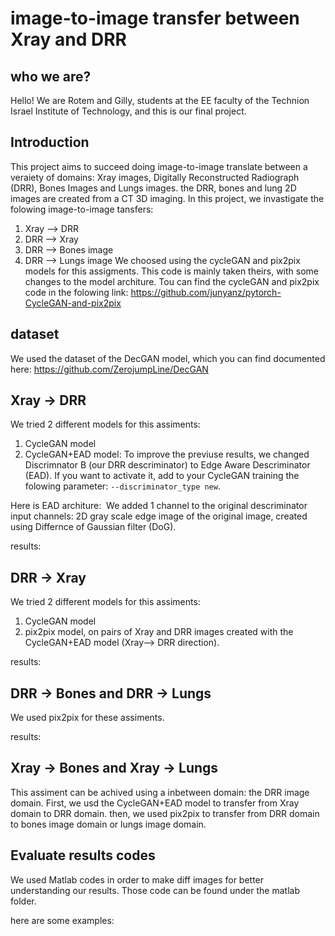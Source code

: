 # image-to-image transfer between Xray and DRR

## who we are?
Hello! We are Rotem and Gilly, students at the EE faculty of the Technion Israel Institute of Technology, and this is our final project.

## Introduction
This project aims to succeed doing image-to-image translate between a veraiety of domains: Xray images, Digitally Reconstructed Radiograph (DRR), Bones Images and Lungs images.
the DRR, bones and lung 2D images are created from a CT 3D imaging.
In this project, we invastigate the folowing image-to-image tansfers:
1. Xray --> DRR
2. DRR --> Xray
3. DRR --> Bones image
4. DRR --> Lungs image
We choosed using the cycleGAN and pix2pix models for this assigments. This code is mainly taken theirs, with some changes to the model architure.
Tou can find the cycleGAN and pix2pix code in the folowing link: https://github.com/junyanz/pytorch-CycleGAN-and-pix2pix

## dataset
We used the dataset of the DecGAN model, which you can find documented here: https://github.com/ZerojumpLine/DecGAN

## Xray -> DRR
We tried 2 different models for this assiments:
1. CycleGAN model
2. CycleGAN+EAD model: To improve the previuse results, we changed Discrimnator B (our DRR descriminator) to Edge Aware Descriminator (EAD). If you want to activate it, add to your CycleGAN training the folowing parameter: `--discriminator_type new`.

Here is EAD architure:
<image goes here>
We added 1 channel to the original descriminator input channels: 2D gray scale edge image of the original image, created using Differnce of Gaussian filter (DoG).
  
results:
  <image goes here>

## DRR -> Xray
We tried 2 different models for this assiments:
  1. CycleGAN model
  2. pix2pix model, on pairs of Xray and DRR images created with the CycleGAN+EAD model (Xray--> DRR direction).
  
results:
<image goes here>
 
## DRR -> Bones and DRR -> Lungs
We used pix2pix for these assiments.
  
results:
  <image goes here>

## Xray -> Bones and Xray -> Lungs
This assiment can be achived using a inbetween domain: the DRR image domain.
First, we usd the CycleGAN+EAD model to transfer from Xray domain to DRR domain. then, we used pix2pix to transfer from DRR domain to bones image domain or lungs image domain.
  <image of model goes here>

## Evaluate results codes
We used Matlab codes in order to make diff images for better understanding our results. Those code can be found under the matlab folder.
    
here are some examples:
    <image goes here>

